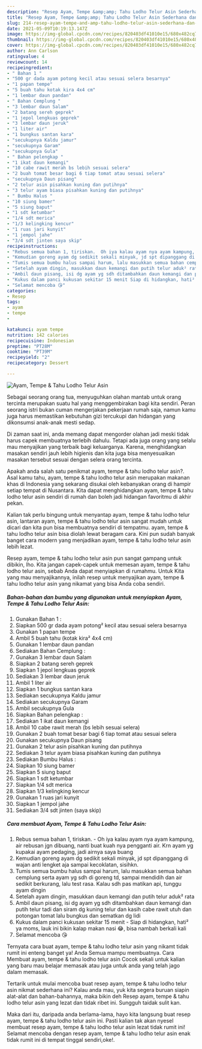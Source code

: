 ```yaml
---
description: "Resep Ayam, Tempe &amp;amp; Tahu Lodho Telur Asin Sederhana dan Mudah Dibuat"
title: "Resep Ayam, Tempe &amp;amp; Tahu Lodho Telur Asin Sederhana dan Mudah Dibuat"
slug: 214-resep-ayam-tempe-and-amp-tahu-lodho-telur-asin-sederhana-dan-mudah-dibuat
date: 2021-05-09T10:19:13.147Z
image: https://img-global.cpcdn.com/recipes/820403df41010e15/680x482cq70/ayam-tempe-tahu-lodho-telur-asin-foto-resep-utama.jpg
thumbnail: https://img-global.cpcdn.com/recipes/820403df41010e15/680x482cq70/ayam-tempe-tahu-lodho-telur-asin-foto-resep-utama.jpg
cover: https://img-global.cpcdn.com/recipes/820403df41010e15/680x482cq70/ayam-tempe-tahu-lodho-telur-asin-foto-resep-utama.jpg
author: Ann Carlson
ratingvalue: 4
reviewcount: 14
recipeingredient:
- " Bahan 1 "
- "500 gr dada ayam potong kecil atau sesuai selera besarnya"
- "1 papan tempe"
- "5 buah tahu kotak kira 4x4 cm"
- "1 lembar daun pandan"
- " Bahan Cemplung "
- "3 lembar daun Salam"
- "2 batang sereh geprek"
- "1 jepol lengkuas geprek"
- "3 lembar daun jeruk"
- "1 liter air"
- "1 bungkus santan kara"
- "secukupnya Kaldu jamur"
- "secukupnya Garam"
- "secukupnya Gula"
- " Bahan pelengkap "
- "1 ikat daun kemangi"
- "10 cabe rawit merah bs lebih sesuai selera"
- "2 buah tomat besar bagi 6 tiap tomat atau sesuai selera"
- "secukupnya Daun pisang"
- "2 telur asin pisahkan kuning dan putihnya"
- "3 telur ayam biasa pisahkan kuning dan putihnya"
- " Bumbu Halus "
- "10 siung bamer"
- "5 siung baput"
- "1 sdt ketumbar"
- "1/4 sdt merica"
- "1/3 kelingking kencur"
- "1 ruas jari kunyit"
- "1 jempol jahe"
- "3/4 sdt jinten saya skip"
recipeinstructions:
- "Rebus semua bahan 1, tiriskan.  Oh iya kalau ayam nya ayam kampung, air rebusan jgn dibuang, nanti buat kuah nya pengganti air. Krn ayam yg kupakai ayam pedaging, jadi airnya saya buang"
- "Kemudian goreng ayam dg sedikit sekali minyak, jd spt dipanggang di wajan anti lengket aja sampai kecoklatan, sisihkn."
- "Tumis semua bumbu halus sampai harum, lalu masukkan semua bahan cemplung serta ayam yg sdh di goreng td, sampai mendidih dan air sedikit berkurang, lalu test rasa. Kalau sdh pas matikan api, tunggu ayam dingin"
- "Setelah ayam dingin, masukkan daun kemangi dan putih telur aduk² rata"
- "Ambil daun pisang, isi dg ayam yg sdh ditambahkan daun kemangi dan putih telur tadi dan siram dg kuning telur dan kasih cabe rawit utuh dan potongan tomat lalu bungkus dan sematkan dg lidi"
- "Kukus dalam panci kukusan sekitar 15 menit Siap di hidangkan, hati² ya moms, lauk ini bikin kalap makan nasi 😂, bisa nambah berkali kali"
- "Selamat mencoba 😘"
categories:
- Resep
tags:
- ayam
- tempe
- 

katakunci: ayam tempe  
nutrition: 142 calories
recipecuisine: Indonesian
preptime: "PT28M"
cooktime: "PT39M"
recipeyield: "2"
recipecategory: Dessert

---
```



![Ayam, Tempe &amp; Tahu Lodho Telur Asin](https://img-global.cpcdn.com/recipes/820403df41010e15/680x482cq70/ayam-tempe-tahu-lodho-telur-asin-foto-resep-utama.jpg)

Sebagai seorang orang tua, menyuguhkan olahan mantab untuk orang tercinta merupakan suatu hal yang menggembirakan bagi kita sendiri. Peran seorang istri bukan cuman mengerjakan pekerjaan rumah saja, namun kamu juga harus memastikan kebutuhan gizi tercukupi dan hidangan yang dikonsumsi anak-anak mesti sedap.

Di zaman  saat ini, anda memang dapat mengorder olahan jadi meski tidak harus capek membuatnya terlebih dahulu. Tetapi ada juga orang yang selalu mau menyajikan yang terbaik bagi keluarganya. Karena, menghidangkan masakan sendiri jauh lebih higienis dan kita juga bisa menyesuaikan masakan tersebut sesuai dengan selera orang tercinta. 



Apakah anda salah satu penikmat ayam, tempe &amp; tahu lodho telur asin?. Asal kamu tahu, ayam, tempe &amp; tahu lodho telur asin merupakan makanan khas di Indonesia yang sekarang disukai oleh kebanyakan orang di hampir setiap tempat di Nusantara. Kita dapat menghidangkan ayam, tempe &amp; tahu lodho telur asin sendiri di rumah dan boleh jadi hidangan favoritmu di akhir pekan.

Kalian tak perlu bingung untuk menyantap ayam, tempe &amp; tahu lodho telur asin, lantaran ayam, tempe &amp; tahu lodho telur asin sangat mudah untuk dicari dan kita pun bisa membuatnya sendiri di tempatmu. ayam, tempe &amp; tahu lodho telur asin bisa diolah lewat beragam cara. Kini pun sudah banyak banget cara modern yang menjadikan ayam, tempe &amp; tahu lodho telur asin lebih lezat.

Resep ayam, tempe &amp; tahu lodho telur asin pun sangat gampang untuk dibikin, lho. Kita jangan capek-capek untuk memesan ayam, tempe &amp; tahu lodho telur asin, sebab Anda dapat menyiapkan di rumahmu. Untuk Kita yang mau menyajikannya, inilah resep untuk menyajikan ayam, tempe &amp; tahu lodho telur asin yang nikamat yang bisa Anda coba sendiri.

<!--inarticleads1-->

##### Bahan-bahan dan bumbu yang digunakan untuk menyiapkan Ayam, Tempe &amp; Tahu Lodho Telur Asin:

1. Gunakan  Bahan 1 :
1. Siapkan 500 gr dada ayam potong² kecil atau sesuai selera besarnya
1. Gunakan 1 papan tempe
1. Ambil 5 buah tahu (kotak kira² 4x4 cm)
1. Gunakan 1 lembar daun pandan
1. Sediakan  Bahan Cemplung :
1. Gunakan 3 lembar daun Salam
1. Siapkan 2 batang sereh geprek
1. Siapkan 1 jepol lengkuas geprek
1. Sediakan 3 lembar daun jeruk
1. Ambil 1 liter air
1. Siapkan 1 bungkus santan kara
1. Sediakan secukupnya Kaldu jamur
1. Sediakan secukupnya Garam
1. Ambil secukupnya Gula
1. Siapkan  Bahan pelengkap :
1. Sediakan 1 ikat daun kemangi
1. Ambil 10 cabe rawit merah (bs lebih sesuai selera)
1. Gunakan 2 buah tomat besar bagi 6 tiap tomat atau sesuai selera
1. Gunakan secukupnya Daun pisang
1. Gunakan 2 telur asin pisahkan kuning dan putihnya
1. Sediakan 3 telur ayam biasa pisahkan kuning dan putihnya
1. Sediakan  Bumbu Halus :
1. Siapkan 10 siung bamer
1. Siapkan 5 siung baput
1. Siapkan 1 sdt ketumbar
1. Siapkan 1/4 sdt merica
1. Siapkan 1/3 kelingking kencur
1. Gunakan 1 ruas jari kunyit
1. Siapkan 1 jempol jahe
1. Sediakan 3/4 sdt jinten (saya skip)




<!--inarticleads2-->

##### Cara membuat Ayam, Tempe &amp; Tahu Lodho Telur Asin:

1. Rebus semua bahan 1, tiriskan.  - Oh iya kalau ayam nya ayam kampung, air rebusan jgn dibuang, nanti buat kuah nya pengganti air. Krn ayam yg kupakai ayam pedaging, jadi airnya saya buang
1. Kemudian goreng ayam dg sedikit sekali minyak, jd spt dipanggang di wajan anti lengket aja sampai kecoklatan, sisihkn.
1. Tumis semua bumbu halus sampai harum, lalu masukkan semua bahan cemplung serta ayam yg sdh di goreng td, sampai mendidih dan air sedikit berkurang, lalu test rasa. Kalau sdh pas matikan api, tunggu ayam dingin
1. Setelah ayam dingin, masukkan daun kemangi dan putih telur aduk² rata
1. Ambil daun pisang, isi dg ayam yg sdh ditambahkan daun kemangi dan putih telur tadi dan siram dg kuning telur dan kasih cabe rawit utuh dan potongan tomat lalu bungkus dan sematkan dg lidi
1. Kukus dalam panci kukusan sekitar 15 menit - Siap di hidangkan, hati² ya moms, lauk ini bikin kalap makan nasi 😂, bisa nambah berkali kali
1. Selamat mencoba 😘




Ternyata cara buat ayam, tempe &amp; tahu lodho telur asin yang nikamt tidak rumit ini enteng banget ya! Anda Semua mampu membuatnya. Cara Membuat ayam, tempe &amp; tahu lodho telur asin Cocok sekali untuk kalian yang baru mau belajar memasak atau juga untuk anda yang telah jago dalam memasak.

Tertarik untuk mulai mencoba buat resep ayam, tempe &amp; tahu lodho telur asin nikmat sederhana ini? Kalau anda mau, yuk kita segera buruan siapin alat-alat dan bahan-bahannya, maka bikin deh Resep ayam, tempe &amp; tahu lodho telur asin yang lezat dan tidak ribet ini. Sungguh taidak sulit kan. 

Maka dari itu, daripada anda berlama-lama, hayo kita langsung buat resep ayam, tempe &amp; tahu lodho telur asin ini. Pasti kalian tak akan nyesel membuat resep ayam, tempe &amp; tahu lodho telur asin lezat tidak rumit ini! Selamat mencoba dengan resep ayam, tempe &amp; tahu lodho telur asin enak tidak rumit ini di tempat tinggal sendiri,oke!.

